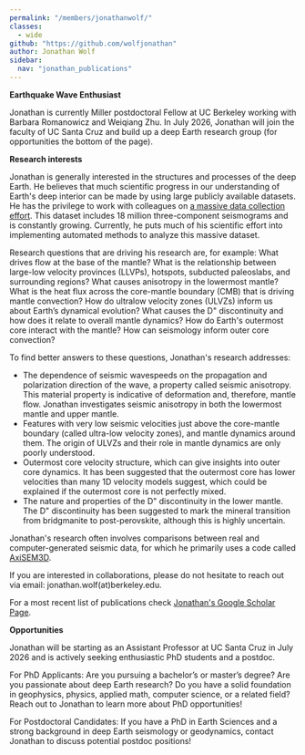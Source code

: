 ```yaml
---
permalink: "/members/jonathanwolf/"
classes:
  - wide
github: "https://github.com/wolfjonathan"
author: Jonathan Wolf
sidebar:
  nav: "jonathan_publications"
---
```

<strong> Earthquake Wave Enthusiast </strong>

Jonathan is currently Miller postdoctoral Fellow at UC Berkeley working with Barbara Romanowicz and Weiqiang Zhu. In July 2026, Jonathan will join the faculty of UC Santa Cruz and build up a deep Earth research group (for opportunities the bottom of the page).

<strong> Research interests </strong>

Jonathan is generally interested in the structures and processes of the deep Earth. He believes that much scientific progress in our understanding of Earth's deep interior can be made by using large publicly available datasets. He has the privilege to work with colleagues on [a massive data collection effort](http://adept.sese.asu.edu/). This dataset includes 18 million three-component seismograms and is constantly growing. Currently, he puts much of his scientific effort into implementing automated methods to analyze this massive dataset.

Research questions that are driving his research are, for example:
What drives flow at the base of the mantle? What is the relationship between large-low velocity provinces (LLVPs), hotspots, subducted paleoslabs, and surrounding regions? What causes anisotropy in the lowermost mantle? What is the heat flux across the core-mantle boundary (CMB) that is driving mantle convection? How do ultralow velocity zones (ULVZs) inform us about Earth’s dynamical evolution? What causes the D" discontinuity and how does it relate to overall mantle dynamics? How do Earth's outermost core interact with the mantle? How can seismology inform outer core convection?

To find better answers to these questions, Jonathan's research addresses:
- The dependence of seismic wavespeeds on the propagation and polarization direction of the wave, a property called seismic anisotropy. This material property is indicative of deformation and, therefore, mantle flow. Jonathan investigates seismic anisotropy in both the lowermost mantle and upper mantle.
- Features with very low seismic velocities just above the core-mantle boundary (called ultra-low velocity zones), and mantle dynamics around them. The origin of ULVZs and their role in mantle dynamics are only poorly understood.
- Outermost core velocity structure, which can give insights into outer core dynamics. It has been suggested that the outermost core has lower velocities than many 1D velocity models suggest, which could be explained if the outermost core is not perfectly mixed.
- The nature and properties of the D" discontinuity in the lower mantle. The D" discontinuity has been suggested to mark the mineral transition from bridgmanite to post-perovskite, although this is highly uncertain.

Jonathan's research often involves comparisons between real and computer-generated seismic data, for which he primarily uses a code called [AxiSEM3D](https://github.com/AxiSEMunity/AxiSEM3D).

If you are interested in collaborations, please do not hesitate to reach out via email: jonathan.wolf(at)berkeley.edu.

For a most recent list of publications check [Jonathan's Google Scholar Page](https://scholar.google.com/citations?user=m3cfl64AAAAJ&hl=en/).


<strong> Opportunities </strong>

Jonathan will be starting as an Assistant Professor at UC Santa Cruz in July 2026 and is actively seeking enthusiastic PhD students and a postdoc.

For PhD Applicants:
Are you pursuing a bachelor’s or master’s degree? Are you passionate about deep Earth research? Do you have a solid foundation in geophysics, physics, applied math, computer science, or a related field? Reach out to Jonathan to learn more about PhD opportunities!

For Postdoctoral Candidates:
If you have a PhD in Earth Sciences and a strong background in deep Earth seismology or geodynamics, contact Jonathan to discuss potential postdoc positions!

